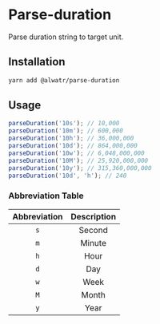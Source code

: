 # Parse-duration

Parse duration string to target unit.

## Installation

```bash
yarn add @alwatr/parse-duration
```

## Usage

```js
parseDuration('10s'); // 10,000
parseDuration('10m'); // 600,000
parseDuration('10h'); // 36,000,000
parseDuration('10d'); // 864,000,000
parseDuration('10w'); // 6,048,000,000
parseDuration('10M'); // 25,920,000,000
parseDuration('10y'); // 315,360,000,000
parseDuration('10d', 'h'); // 240
```

### Abbreviation Table

|  Abbreviation | Description |
|     :---:     |   :---:     |
|      `s`      |  Second     |
|      `m`      |  Minute     |
|      `h`      |  Hour       |
|      `d`      |  Day        |
|      `w`      |  Week       |
|      `M`      |  Month      |
|      `y`      |  Year       |
